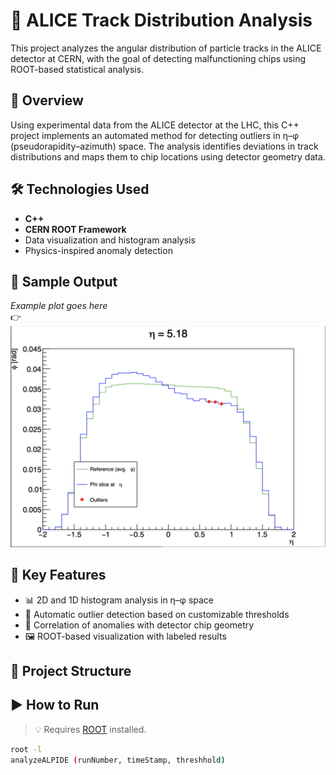 # 🔬 ALICE Track Distribution Analysis

This project analyzes the angular distribution of particle tracks in the ALICE detector at CERN, with the goal of detecting malfunctioning chips using ROOT-based statistical analysis.

## 🚀 Overview

Using experimental data from the ALICE detector at the LHC, this C++ project implements an automated method for detecting outliers in η–φ (pseudorapidity–azimuth) space. The analysis identifies deviations in track distributions and maps them to chip locations using detector geometry data.

## 🛠️ Technologies Used

- **C++**
- **CERN ROOT Framework**
- Data visualization and histogram analysis
- Physics-inspired anomaly detection

## 📸 Sample Output

_Example plot goes here_  
👉 _<img src="plots/detection50.png" width="600"/>_

## 🧠 Key Features

- 📊 2D and 1D histogram analysis in η–φ space  
- 🧪 Automatic outlier detection based on customizable thresholds  
- 🧭 Correlation of anomalies with detector chip geometry  
- 🖼️ ROOT-based visualization with labeled results  

## 📂 Project Structure


## ▶️ How to Run

> 💡 Requires [ROOT](https://root.cern/) installed.

```bash
root -l
analyzeALPIDE (runNumber, timeStamp, threshhold)
